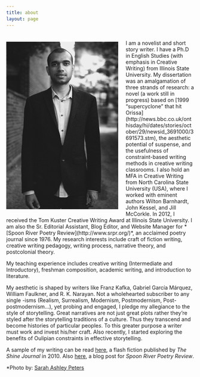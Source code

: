 ```yaml
---
title: about
layout: page
---
```


<br>
<img style="float: left; margin: 5px 20px 10px 0px;" src="/assets/images/shailenmishra.jpg" />I am a novelist and short story writer. I have a Ph.D in English Studies (with emphasis in Creative Writing) from Illinois State University. My dissertation was an amalgamation of three strands of research: a novel (a work still in progress) based on [1999 “supercyclone” that hit Orissa](http://news.bbc.co.uk/onthisday/hi/dates/stories/october/29/newsid_3691000/3691573.stm), the aesthetic potential of suspense, and the usefulness of constraint-based writing methods in creative writing classrooms. I also hold an MFA in Creative Writing from North Carolina State University (USA), where I worked with eminent authors Wilton Barnhardt, John Kessel, and Jill McCorkle. In 2012, I received the Tom Kuster Creative Writing Award at Illinois State University. I am also the Sr. Editorial Assistant, Blog Editor, and Website Manager for *[Spoon River Poetry Review](http://www.srpr.org/)*, an acclaimed poetry journal since 1976. My research interests include craft of fiction writing, creative writing pedagogy, writing process, narrative theory, and postcolonial theory.

My teaching experience includes creative writing (Intermediate and Introductory), freshman composition, academic writing, and introduction to literature.

My aesthetic is shaped by writers like Franz Kafka, Gabriel García Márquez, William Faulkner, and R. K. Narayan. Not a wholehearted subscriber to any single -isms (Realism, Surrealism, Modernism, Postmodernism, Post-postmodernism…), yet probing and engaged, I pledge my allegiance to the style of storytelling. Great narratives are not just great plots rather they’re styled after the storytelling traditions of a culture. Thus they transcend and become histories of particular people*s*. To this greater purpose a writer must work and invest his/her craft. Also recently, I started exploring the benefits of Oulipian constraints in effective storytelling.

A sample of my writing can be read [here](http://www.theshinejournal.com/mishrashailen.htm), a flash fiction published by *The Shine Journal* in 2010. Also [here](http://www.srpr.org/blog/higher-than-four-walls/), a blog post for *Spoon River Poetry Review*.

\*Photo by: [Sarah Ashley Peters](http://www.sarahashleypeters.com/)
